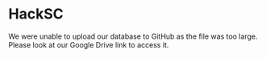 # HackSC

We were unable to upload our database to GitHub as the file was too large. Please look at our Google Drive link to access it.
